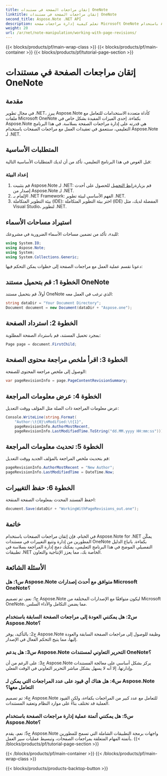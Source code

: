 ```yaml
---
title: إتقان مراجعات الصفحة في مستندات OneNote
linktitle: إتقان مراجعات الصفحة في مستندات OneNote
second_title: Aspose.Note .NET API
description: تعلم كيفية إدارة مراجعات صفحة Microsoft OneNote باستخدام Aspose.Note. دليل خطوة بخطوة للتكامل السلس والتحكم في الإصدار في تطبيقات .NET الخاصة بك.
weight: 20
url: /ar/net/note-manipulation/working-with-page-revisions/
---
```


{{< blocks/products/pf/main-wrap-class >}}
{{< blocks/products/pf/main-container >}}
{{< blocks/products/pf/tutorial-page-section >}}

# إتقان مراجعات الصفحة في مستندات OneNote

## مقدمة

في مجال تطوير .NET، يبرز Aspose.Note كأداة متعددة الاستخدامات للتعامل مع ملفات Microsoft OneNote بكفاءة. إحدى الميزات المفيدة بشكل خاص في Aspose.Note هي قدرته على إدارة مراجعات الصفحة بسلاسة. في هذا البرنامج التعليمي، سنتعمق في تعقيدات العمل مع مراجعات الصفحات باستخدام Aspose.Note لـ .NET.

## المتطلبات الأساسية

قبل الغوص في هذا البرنامج التعليمي، تأكد من أن لديك المتطلبات الأساسية التالية:

### إعداد البيئة

1.  قم بتثبيت Aspose.Note لـ .NET: قم بزيارة[رابط التحميل](https://releases.aspose.com/note/net/) للحصول على أحدث إصدار من Aspose.Note لـ .NET.
2. الإلمام بـ .NET Framework: الفهم الأساسي لبيئة تطوير .NET.
3. بيئة التطوير المتكاملة (IDE): اختر بيئة التطوير المتكاملة (IDE) المفضلة لديك، مثل Visual Studio، لتطوير .NET.

## استيراد مساحات الأسماء

للبدء، تأكد من تضمين مساحات الأسماء الضرورية في مشروعك:

```csharp
using System.IO;
using Aspose.Note;
using System;
using System.Collections.Generic;
```

دعونا نقسم عملية العمل مع مراجعات الصفحة إلى خطوات يمكن التحكم فيها:

## الخطوة 1: قم بتحميل مستند OneNote

أولاً، قم بتحميل مستند OneNote الذي ترغب في العمل معه:

```csharp
string dataDir = "Your Document Directory";
Document document = new Document(dataDir + "Aspose.one");
```

## الخطوة 2: استرداد الصفحة

بمجرد تحميل المستند، قم باسترداد الصفحة المطلوبة:

```csharp
Page page = document.FirstChild;
```

## الخطوة 3: اقرأ ملخص مراجعة محتوى الصفحة

الوصول إلى ملخص مراجعة المحتوى للصفحة:

```csharp
var pageRevisionInfo = page.PageContentRevisionSummary;
```

## الخطوة 4: عرض معلومات المراجعة

عرض معلومات المراجعة ذات الصلة مثل المؤلف ووقت التعديل:

```csharp
Console.WriteLine(string.Format(
    "Author:\t{0}\nModified:\t{1}",
    pageRevisionInfo.AuthorMostRecent,
    pageRevisionInfo.LastModifiedTime.ToString("dd.MM.yyyy HH:mm:ss")));
```

## الخطوة 5: تحديث معلومات المراجعة

قم بتحديث ملخص المراجعة بالمؤلف الجديد ووقت التعديل:

```csharp
pageRevisionInfo.AuthorMostRecent = "New Author";
pageRevisionInfo.LastModifiedTime = DateTime.Now;
```

## الخطوة 6: حفظ التغييرات

احفظ المستند المحدث بمعلومات الصفحة المنقحة:

```csharp
document.Save(dataDir + "WorkingWithPageRevisions_out.one");
```

## خاتمة

في الختام، فإن إتقان مراجعات الصفحات باستخدام Aspose.Note for .NET يمكّن المطورين من إدارة وتتبع التغييرات في مستندات OneNote بكفاءة. باتباع الدليل التفصيلي الموضح في هذا البرنامج التعليمي، يمكنك دمج إدارة المراجعة بسلاسة في تطبيقات .NET الخاصة بك، مما يعزز الإنتاجية والتعاون.

## الأسئلة الشائعة

### س1: هل Aspose.Note متوافق مع أحدث إصدارات Microsoft OneNote؟

ج1: نعم، تم تصميم Aspose.Note ليكون متوافقًا مع الإصدارات المختلفة من Microsoft OneNote، مما يضمن التكامل والأداء السلس.

### س2: هل يمكنني العودة إلى مراجعات الصفحة السابقة باستخدام Aspose.Note؟

ج2: بالتأكيد، يوفر Aspose.Note وظيفة للوصول إلى مراجعات الصفحة السابقة والعودة إليها، مما يتيح التحكم الفعال في الإصدار.

### س3: هل يدعم Aspose.Note التحرير التعاوني لمستندات OneNote؟

ج3: على الرغم من أن Aspose.Note يركز بشكل أساسي على معالجة المستندات وإدارتها، إلا أنه لا يسهل بشكل مباشر التحرير التعاوني في الوقت الفعلي.

### س4: هل هناك أي قيود على عدد المراجعات التي يمكن لـ Aspose.Note التعامل معها؟

ج4: تم تصميم Aspose.Note للتعامل مع عدد كبير من المراجعات بكفاءة، ولكن القيود العملية قد تختلف بناءً على موارد النظام وتعقيد المستندات.

### س5: هل يمكنني أتمتة عملية إدارة مراجعات الصفحة باستخدام Aspose.Note؟

ج5: نعم، يقدم Aspose.Note واجهات برمجة التطبيقات الشاملة التي تسمح للمطورين بأتمتة المهام المتعلقة بمراجعات الصفحات، وتبسيط عمليات سير العمل.
{{< /blocks/products/pf/tutorial-page-section >}}

{{< /blocks/products/pf/main-container >}}
{{< /blocks/products/pf/main-wrap-class >}}

{{< blocks/products/products-backtop-button >}}
